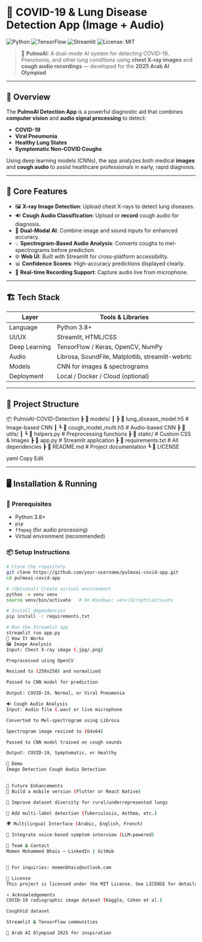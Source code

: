 # 🦠 COVID-19 & Lung Disease Detection App (Image + Audio)

![Python](https://img.shields.io/badge/Python-3.8+-blue?logo=python&logoColor=white)
![TensorFlow](https://img.shields.io/badge/DeepLearning-TensorFlow-orange?logo=tensorflow)
![Streamlit](https://img.shields.io/badge/UI-Streamlit-ff4b4b?logo=streamlit)
![License: MIT](https://img.shields.io/badge/License-MIT-green.svg)

> 🔬 **PulmoAI**: A dual-mode AI system for detecting COVID-19, Pneumonia, and other lung conditions using **chest X-ray images** and **cough audio recordings** — developed for the **2025 Arab AI Olympiad**.

---

## 📌 Overview

The **PulmoAI Detection App** is a powerful diagnostic aid that combines **computer vision** and **audio signal processing** to detect:

- **COVID-19**
- **Viral Pneumonia**
- **Healthy Lung States**
- **Symptomatic Non-COVID Coughs**

Using deep learning models (CNNs), the app analyzes both medical **images** and **cough audio** to assist healthcare professionals in early, rapid diagnosis.

---

## 🧠 Core Features

- 🖼️ **X-ray Image Detection**: Upload chest X-rays to detect lung diseases.
- 🔊 **Cough Audio Classification**: Upload or **record** cough audio for diagnosis.
- 🧪 **Dual-Modal AI**: Combine image and sound inputs for enhanced accuracy.
- 💡 **Spectrogram-Based Audio Analysis**: Converts coughs to mel-spectrograms before prediction.
- 🌐 **Web UI**: Built with Streamlit for cross-platform accessibility.
- 📊 **Confidence Scores**: High-accuracy predictions displayed clearly.
- 🧰 **Real-time Recording Support**: Capture audio live from microphone.

---

## 🏗️ Tech Stack

| Layer         | Tools & Libraries                                 |
|---------------|---------------------------------------------------|
| Language      | Python 3.8+                                       |
| UI/UX         | Streamlit, HTML/CSS                               |
| Deep Learning | TensorFlow / Keras, OpenCV, NumPy                 |
| Audio         | Librosa, SoundFile, Matplotlib, streamlit-webrtc |
| Models        | CNN for images & spectrograms                     |
| Deployment    | Local / Docker / Cloud (optional)                |

---

## 📂 Project Structure

📦 PulmoAI-COVID-Detection
┣ 📂 models/
┃ ┣ 📜 lung_disease_model.h5 # Image-based CNN
┃ ┗ 📜 cough_model_multi.h5 # Audio-based CNN
┣ 📂 utils/
┃ ┗ 📜 helpers.py # Preprocessing functions
┣ 📂 static/ # Custom CSS & Images
┣ 📜 app.py # Streamlit application
┣ 📜 requirements.txt # All dependencies
┣ 📜 README.md # Project documentation
┗ 📜 LICENSE

yaml
Copy
Edit

---

## 🖥️ Installation & Running

### 🔧 Prerequisites

- Python 3.8+
- `pip`
- `ffmpeg` (for audio processing)
- Virtual environment (recommended)

### 📦 Setup Instructions

```bash
# Clone the repository
git clone https://github.com/your-username/pulmoai-covid-app.git
cd pulmoai-covid-app

# (Optional) Create virtual environment
python -m venv venv
source venv/bin/activate   # On Windows: venv\Scripts\activate

# Install dependencies
pip install -r requirements.txt

# Run the Streamlit app
streamlit run app.py
🧪 How It Works
🖼️ Image Analysis
Input: Chest X-ray image (.jpg/.png)

Preprocessed using OpenCV

Resized to (250x250) and normalized

Passed to CNN model for prediction

Output: COVID-19, Normal, or Viral Pneumonia

🔊 Cough Audio Analysis
Input: Audio file (.wav) or live microphone

Converted to Mel-spectrogram using Librosa

Spectrogram image resized to (64x64)

Passed to CNN model trained on cough sounds

Output: COVID-19, Symptomatic, or Healthy

📸 Demo
Image Detection	Cough Audio Detection
	

🚀 Future Enhancements
📱 Build a mobile version (Flutter or React Native)

🧠 Improve dataset diversity for rural/underrepresented lungs

🧪 Add multi-label detection (Tuberculosis, Asthma, etc.)

🌍 Multilingual Interface (Arabic, English, French)

🤖 Integrate voice-based symptom interview (LLM-powered)

👥 Team & Contact
Momen Mohammed Bhais — LinkedIn | GitHub


📧 For inquiries: momenbhais@outlook.com

📜 License
This project is licensed under the MIT License. See LICENSE for details.

⭐ Acknowledgements
COVID-19 radiographic image dataset (Kaggle, Cohen et al.)

CoughVid dataset

Streamlit & TensorFlow communities

🥇 Arab AI Olympiad 2025 for inspiration

